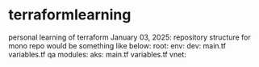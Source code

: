 # terraformlearning
personal learning of terraform
January 03, 2025:
repository structure for mono repo would be something like below:
root:
  env:
    dev:
      main.tf
      variables.tf
    qa
  modules:
    aks:
      main.tf
      variables.tf
    vnet:
